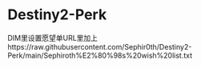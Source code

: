 # Destiny2-Perk
DIM里设置愿望单URL里加上https://raw.githubusercontent.com/Sephir0th/Destiny2-Perk/main/Sephiroth%E2%80%98s%20wish%20list.txt
